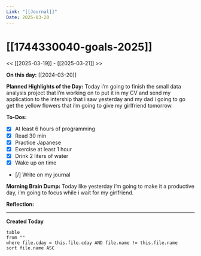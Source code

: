 ```yaml
---
Link: "[[Journal]]"
Date: 2025-03-20
---
```


# [[1744330040-goals-2025]]

<< [[2025-03-19]] - [[2025-03-21]] >>

**On this day:** [[2024-03-20]]

**Planned Highlights of the Day:**
Today i’m going to finish the small data analysis project that i’m working on to put it in my CV and send my application to the intership that i saw yesterday and my dad i going to go get the yellow flowers that i’m going to give my girlfriend tomorrow.

**To-Dos:**

- [x] At least 6 hours of programming
- [x] Read 30 min
- [x] Practice Japanese
- [x] Exercise at least 1 hour
- [x] Drink 2 liters of water
- [x] Wake up on time
- [/] Write on my journal

**Morning Brain Dump:**
Today like yesterday i’m going to make it a productive day, i’m going to focus while i wait for my girlfriend.

**Reflection:**

---

**Created Today**

```dataview
table
from ""
where file.cday = this.file.cday AND file.name != this.file.name
sort file.name ASC
```
